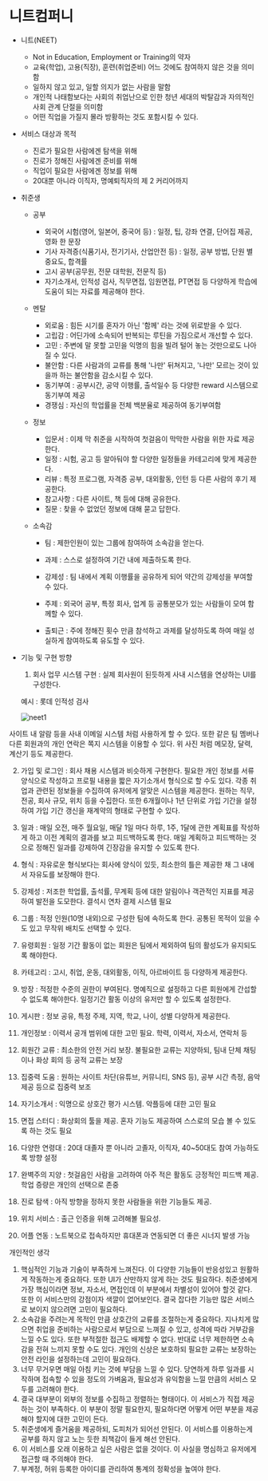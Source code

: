 # 니트컴퍼니

- 니트(NEET)
    - Not in Education, Employment or Training의 약자 
    - 교육(학업), 고용(직장), 훈련(취업준비) 어느 것에도 참여하지 않은 것을 의미함
    - 일하지 않고 있고, 일할 의지가 없는 사람을 말함
    - 개인적 나태함보다는 사회의 취업난으로 인한 청년 세대의 박탈감과 자의적인 사회 관계 단절을 의미함
    -  어떤 직업을 가질지 몰라 방황하는 것도 포함시킬 수 있다.
    
- 서비스 대상과 목적
    - 진로가 필요한 사람에겐 탐색을 위해
    - 진로가 정해진 사람에겐 준비를 위해
    - 직업이 필요한 사람에겐 정보를 위해
    - 20대뿐 아니라 이직자, 명예퇴직자의 제 2 커리어까지
    
- 취준생
    - 공부
        - 외국어 시험(영어, 일본어, 중국어 등) : 일정, 팁, 강좌 연결, 단어집 제공, 영화 한 문장 
        - 기사 자격증(식품기사, 전기기사, 산업안전 등) : 일정, 공부 방법, 단원 별 중요도, 합격률
        - 고시 공부(공무원, 전문 대학원, 전문직 등)
        - 자기소개서, 인적성 검사, 직무면접, 임원면접, PT면접 등 다양하게 학습에 도움이 되는 자료를 제공해야 한다.
        
    - 멘탈
        - 외로움 : 힘든 시기를 혼자가 아닌 '함께' 라는 것에 위로받을 수 있다.
        - 고립감 : 어딘가에 소속되어 반복되는 루틴을 가짐으로서 개선할 수 있다.
        - 고민 : 주변에 말 못할 고민을 익명의 힘을 빌려 털어 놓는 것만으로도 나아질 수 있다.
        - 불안함 : 다른 사람과의 교류를 통해 '나만' 뒤쳐지고, '나만' 모르는 것이 있을까 하는 불안함을 감소시킬 수 있다.
        - 동기부여 : 공부시간, 공약 이행률, 출석일수 등 다양한 reward 시스템으로 동기부여 제공
        - 경쟁심 : 자신의 학업률을 전체 백분율로 제공하여 동기부여함
        
    - 정보
    
        - 입문서 : 이제 막 취준을 시작하여 첫걸음이 막막한 사람을 위한 자료 제공한다.
        - 일정 : 시험, 공고 등 알아둬야 할 다양한 일정들을 카테고리에 맞게 제공한다.
        - 리뷰 : 특정 프로그램, 자격증 공부, 대외활동, 인턴 등 다른 사람의 후기 제공한다.
        - 참고사항 : 다른 사이트, 책 등에 대해 공유한다.
        - 질문 : 찾을 수 없었던 정보에 대해 묻고 답한다.
    
    - 소속감
    
        - 팀 : 제한인원이 있는 그룹에 참여하여 소속감을 얻는다.
    
        - 과제 : 스스로 설정하여 기간 내에 제출하도록 한다.
    
        - 강제성 : 팀 내에서 계획 이행률을 공유하게 되어 약간의 강제성을 부여할 수 있다.
    
        - 주제 : 외국어 공부, 특정 회사, 업계 등 공통분모가 있는 사람들이 모여 함께할 수 있다.
    
        - 출퇴근 : 주에 정해진 횟수 만큼 참석하고 과제를 달성하도록 하여 매일 성실하게 참여하도록 유도할 수 있다. 
    
            

- 기능 및 구현 방향

    1. 회사 업무 시스템 구현 : 실제 회사원이 된듯하게 사내 시스템을 연상하는 UI를 구성한다. 

    예시 : 롯데 인적성 검사

    ![neet1](C:\coding\blog\junsoopooh.github.io\img\neet1.png)

사이트 내 알람 등을 사내 이메일 시스템 처럼 사용하게 할 수 있다. 또한 같은 팀 멤버나 다른 회원과의 개인 연락은 쪽지 시스템을 이용할 수 있다. 위 사진 처럼 메모장, 달력, 계산기 등도 제공한다.



2. 가입 및 로그인 : 회사 채용 시스템과 비슷하게 구현한다. 필요한 개인 정보를 서류 양식으로 작성하고 프로필 내용을 짧은 자기소개서 형식으로 할 수도 있다. 각종 취업과 관련된 정보들을 수집하여 유저에게 알맞은 시스템을 제공한다. 원하는 직무, 전공, 회사 규모, 위치 등을 수집한다. 또한 6개월이나 1년 단위로 가입 기간을 설정하여 가입 기간 갱신을 재계약의 형태로 구현할 수 있다. 

3. 일과 : 매일 오전, 매주 월요일, 매달 1일 마다 하루, 1주, 1달에 관한 계획표를 작성하게 하고 이전 계획의 결과를 보고 피드백하도록 한다. 매일 계획하고 피드백하는 것으로 정해진 일과를 강제하여 긴장감을 유지할 수 있도록 한다.

4. 형식 : 자유로운 형식보다는 회사에 양식이 있듯, 최소한의 틀은 제공한 채 그 내에서 자유도를 보장해야 한다.

5. 강제성 : 저조한 학업률, 출석률, 무계획 등에 대한 알림이나 객관적인 지표를 제공하여 발전을 도모한다. 결석시 연차 결제 시스템 필요
6. 그룹 : 적정 인원(10명 내외)으로 구성한 팀에 속하도록 한다. 공통된 목적이 있을 수도 있고 무작위 배치도 선택할 수 있다. 
7. 유령회원 : 일정 기간 활동이 없는 회원은 팀에서 제외하여 팀의 활성도가 유지되도록 해야한다.
8. 카테고리 : 고시, 취업, 운동, 대외활동, 이직, 아르바이트 등 다양하게 제공한다.
9. 방장 : 적정한 수준의 권한이 부여된다. 명예직으로 설정하고 다른 회원에게 간섭할 수 없도록 해야한다. 일정기간 활동 이상의 유저만 할 수 있도록 설정한다.
10. 게시판 : 정보 공유, 특정 주제, 지역, 학교, 나이, 성별 다양하게 제공한다.

11. 개인정보 : 이력서 공개 범위에 대한 고민 필요. 학력, 이력서, 자소서, 연락처 등
12. 회원간 교류 : 최소한의 안전 거리 보장. 불필요한 교류는 지양하되, 팀내 단체 채팅이나 화상 회의 등 공적 교류는 보장
13. 집중력 도움 : 원하는 사이트 차단(유튜브, 커뮤니티, SNS 등), 공부 시간 측정, 음악 제공 등으로 집중력 보조
14. 자기소개서 : 익명으로 상호간 평가 시스템. 악플등에 대한 고민 필요
15. 면접 스터디 : 화상회의 툴을 제공. 혼자 기능도 제공하여 스스로의 모습 볼 수 있도록 하는 것도 필요
16. 다양한 연령대 : 20대 대졸자 뿐 아니라 고졸자, 이직자, 40~50대도 참여 가능하도록 방향 설정
17. 완벽주의 지양 : 첫걸음인 사람을 고려하여 아주 적은 활동도 긍정적인 피드백 제공. 학업 증량은 개인의 선택으로 존중
18. 진로 탐색 : 아직 방향을 정하지 못한 사람들을 위한 기능들도 제공. 
19. 위치 서비스 : 출근 인증을 위해 고려해볼 필요성.
20. 어플 연동 : 노트북으로 접속하지만 휴대폰과 연동되면 더 좋은 시너지 발생 가능



개인적인 생각

1. 핵심적인 기능과 기술이 부족하게 느껴진다. 이 다양한 기능들이 반응성있고 원활하게 작동하는게 중요하다. 또한 UI가 산만하지 않게 하는 것도 필요하다. 취준생에게 가장 핵심이라면 정보, 자소서, 면접인데 이 부분에서 차별성이 있어야 할것 같다. 또한 이 서비스만의 강점이자 색깔이 없어보인다. 결국 잡다한 기능만 많은 서비스로 보이지 않으려면 고민이 필요하다.
2. 소속감을 주려는게 목적인 만큼 상호간의 교류를 조절하는게 중요하다. 지나치게 많으면 취업을 준비하는 사람으로서 부담으로 느껴질 수 있고, 성격에 따라 거부감을 느낄 수도 있다. 또한 부적절한 접근도 배제할 수 없다. 반대로 너무 제한하면 소속감을 전혀 느끼지 못할 수도 있다. 개인의 신상은 보호하되 필요한 교류는 보장하는 안전 라인을 설정하는데 고민이 필요하다.
3. 너무 무거우면 매일 아침 키는 것에 부담을 느낄 수 있다. 당연하게 하루 일과를 시작하며 접속할 수 있을 정도의 가벼움과, 필요성과 유익함을 느낄 만큼의 서비스 모두를 고려해야 한다.
4. 결국 대부분이 외부의 정보를 수집하고 정렬하는 형태이다. 이 서비스가 직접 제공하는 것이 부족하다. 이 부분이 정말 필요한지, 필요하다면 어떻게 어떤 부분을 제공해야 할지에 대한 고민이 든다.
5. 취준생에게 즐거움을 제공하되, 도피처가 되어선 안된다. 이 서비스를 이용하는게 공부를 하지 않고 노는 듯한 죄책감이 들게 해선 안된다.
6. 이 서비스를 오래 이용하고 싶은 사람은 없을 것이다. 이 사실을 명심하고 유저에게 접근할 때 주의해야 한다.
7. 부계정, 허위 등록한 아이디를 관리하여 통계의 정확성을 높여야 한다.

